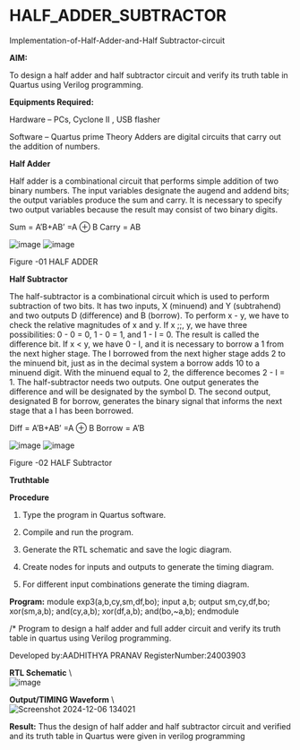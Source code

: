 # HALF_ADDER_SUBTRACTOR

Implementation-of-Half-Adder-and-Half Subtractor-circuit

**AIM:**

To design a half adder and half subtractor circuit and verify its truth table in Quartus using Verilog programming.

**Equipments Required:**

Hardware – PCs, Cyclone II , USB flasher 

Software – Quartus prime Theory Adders are digital circuits that carry out the addition of numbers.

**Half Adder**

Half adder is a combinational circuit that performs simple addition of two binary numbers. The input variables designate the augend and addend bits; the output variables produce the sum and carry. It is necessary to specify two output variables because the result may consist of two binary digits.

Sum = A’B+AB’ =A ⊕ B Carry = AB

![image](https://github.com/naavaneetha/HALF_ADDER_SUBTRACTOR/assets/154305477/bd4a0b2c-cdbc-4184-ab08-81578f121e1f)
![image](https://github.com/user-attachments/assets/93e4df70-2852-445c-aafe-99fd8f3fc215)


Figure -01 HALF ADDER

**Half Subtractor**

The half-subtractor is a combinational circuit which is used to perform subtraction of two bits. It has two inputs, X (minuend) and Y (subtrahend) and two outputs D (difference) and B (borrow). To perform x - y, we have to check the relative magnitudes of x and y. If x ;;, y, we have three possibilities: 0 - 0 = 0, 1 - 0 = 1, and 1 - I = 0. The result is called the difference bit. If x < y, we have 0 - I, and it is necessary to borrow a 1 from the next higher stage. The I borrowed from the next higher stage adds 2 to the minuend bit, just as in the decimal system a borrow adds 10 to a minuend digit. With the minuend equal to 2, the difference becomes 2 - I = 1. The half-subtractor needs two outputs. One output generates the difference and will be designated by the symbol D. The second output, designated B for borrow, generates the binary signal that informs the next stage that a I has been borrowed. 

Diff = A’B+AB’ =A ⊕ B
Borrow = A’B

 ![image](https://github.com/naavaneetha/HALF_ADDER_SUBTRACTOR/assets/154305477/d76b099c-513f-4e7c-843a-e2fd028a531a)
 ![image](https://github.com/user-attachments/assets/c6111722-39dd-4b55-9d29-e6ad44031124)

 

Figure -02 HALF Subtractor

**Truthtable**

**Procedure**

1.	Type the program in Quartus software.

2.	Compile and run the program.

3.	Generate the RTL schematic and save the logic diagram.

4.	Create nodes for inputs and outputs to generate the timing diagram.

5.	For different input combinations generate the timing diagram.


**Program:**
module exp3(a,b,cy,sm,df,bo); 
input a,b;
output sm,cy,df,bo; 
xor(sm,a,b);
and(cy,a,b);
xor(df,a,b);
and(bo,~a,b); 
endmodule

/* Program to design a half adder and full adder circuit and verify its truth table in quartus using Verilog programming.

Developed by:AADHITHYA PRANAV RegisterNumber:24003903

**RTL Schematic**
\\\
 ![image](https://github.com/user-attachments/assets/47727b83-a0d4-4f41-8468-e51f818da0cb)

 



**Output/TIMING Waveform**
\\\
   ![Screenshot 2024-12-06 134021](https://github.com/user-attachments/assets/defe0b7c-9510-446a-aa97-435e18892579)



**Result:**
Thus the design of half adder and half subtractor circuit and verified and its truth table in Quartus were given in verilog programming


